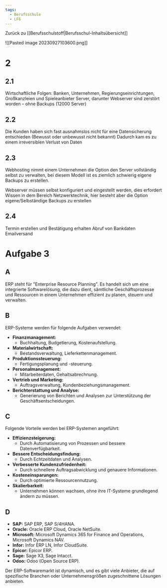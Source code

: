 ```yaml
---
tags:
  - Berufsschule
  - LF6
---
```

Zurück zu [[Berufsschulstoff|Berufsschul-Inhaltsübersicht]]

![[Pasted image 20230927103600.png]]

# 2

## 2.1

Wirtschaftliche Folgen: Banken, Unternehmen, Regierungseinrichtungen, Großkanzleien und Spieleanbieter Server, darunter Webserver sind zerstört worden – ohne Backups (12000 Server)

## 2.2

Die Kunden haben sich fast ausnahmslos nicht für eine Datensicherung entschieden (Bewusst oder unbewusst nicht bekannt) Dadurch kam es zu einem irreversiblen Verlust von Daten

## 2.3

Webhosting nimmt einem Unternehmen die Option den Server vollständig selbst zu verwalten, bei diesem Modell ist es ziemlich schwierig eigene Backups zu erstellen.

Webserver müssen selbst konfiguriert und eingestellt werden, dies erfordert Wissen in dem Bereich Netzwerktechnik, hier besteht aber die Option eigene/Selbständige Backups zu erstellen

## 2.4

Termin erstellen und Bestätigung erhalten 
Abruf von Bankdaten 
Emailversand
# Aufgabe 3

## A

ERP steht für "Enterprise Resource Planning". Es handelt sich um eine integrierte Softwarelösung, die dazu dient, sämtliche Geschäftsprozesse und Ressourcen in einem Unternehmen effizient zu planen, steuern und verwalten.

## B

ERP-Systeme werden für folgende Aufgaben verwendet:

- **Finanzmanagement:** 
	- Buchhaltung, Budgetierung, Kostenaufstellung.
- **Materialwirtschaft:** 
	- Bestandsverwaltung, Lieferkettenmanagement.
- **Produktionssteuerung:** 
	- Fertigungsplanung und -steuerung.
- **Personalmanagement:** 
	- Mitarbeiterdaten, Gehaltsabrechnung.
- **Vertrieb und Marketing:** 
	- Auftragsverwaltung, Kundenbeziehungsmanagement.
- **Berichterstattung und Analyse:** 
	- Generierung von Berichten und Analysen zur Unterstützung der Geschäftsentscheidungen.

## C

Folgende Vorteile werden bei ERP-Systemen angeführt:

- **Effizienzsteigerung:** 
	- Durch Automatisierung von Prozessen und bessere Datenverfügbarkeit.
- **Bessere Entscheidungsfindung:** 
	- Durch Echtzeitdaten und Analysen.
- **Verbesserte Kundenzufriedenheit:** 
	- Durch schnellere Auftragsabwicklung und genauere Informationen.
- **Kosteneinsparungen:** 
	- Durch optimierte Ressourcennutzung.
- **Skalierbarkeit:** 
	- Unternehmen können wachsen, ohne ihre IT-Systeme grundlegend ändern zu müssen.

## D

- **SAP:** SAP ERP, SAP S/4HANA.
- **Oracle:** Oracle ERP Cloud, Oracle NetSuite.
- **Microsoft:** Microsoft Dynamics 365 for Finance and Operations, Microsoft Dynamics NAV.
- **Infor:** Infor ERP LN, Infor CloudSuite.
- **Epicor:** Epicor ERP.
- **Sage:** Sage X3, Sage Intacct.
- **Odoo:** Odoo (Open Source ERP).

Der ERP-Softwaremarkt ist dynamisch, und es gibt viele Anbieter, die auf spezifische Branchen oder Unternehmensgrößen zugeschnittene Lösungen anbieten.

